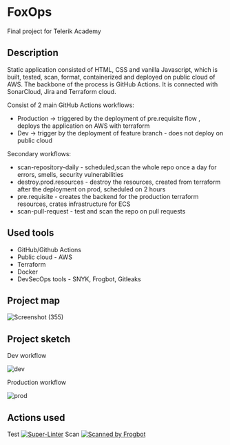 # FoxOps

Final project for Telerik Academy

## Description

Static application consisted of HTML, CSS and vanilla Javascript, which is built, tested, scan, format, containerized and deployed on public cloud of AWS. The backbone of the process is GitHub Actions. It is connected with SonarCloud, Jira and Terraform cloud.

Consist of 2 main GitHub Actions workflows:

- Production -> triggered by the deployment of pre.requisite flow , deploys the application on AWS with terraform
- Dev -> trigger by the deployment of feature branch - does not deploy on public cloud

Secondary workflows:

- scan-repository-daily - scheduled,scan the whole repo once a day for errors, smells, security vulnerabilities
- destroy.prod.resources - destroy the resources, created from terraform after the deployment on prod, scheduled on 2 hours
- pre.requisite - creates the backend for the production terraform resources, crates infrastructure for ECS
- scan-pull-request - test and scan the repo on pull requests

## Used tools

- GitHub/Github Actions
- Public cloud - AWS
- Terraform
- Docker
- DevSecOps tools - SNYK, Frogbot, Gitleaks

## Project map

![Screenshot (355)](https://github.com/stkraych/FoxOps/assets/131745030/430d09f7-7e0e-4a68-9452-6d29afe25784)

## Project sketch

Dev workflow

![dev](https://github.com/stkraych/FoxOps/assets/131745030/50a3afed-827a-4b42-802e-850933c83171)

Production workflow

![prod](https://github.com/stkraych/FoxOps/assets/131745030/42f21060-e901-42cd-a112-ac2f10a5d6e2)

## Actions used

Test
[![Super-Linter](https://github.com/<OWNER>/<REPOSITORY>/actions/workflows/<WORKFLOW_FILE_NAME>/badge.svg)](https://github.com/marketplace/actions/super-linter)
Scan
[![Scanned by Frogbot](https://raw.github.com/jfrog/frogbot/master/images/frogbot-badge.svg)](https://docs.jfrog-applications.jfrog.io/jfrog-applications/frogbot)
